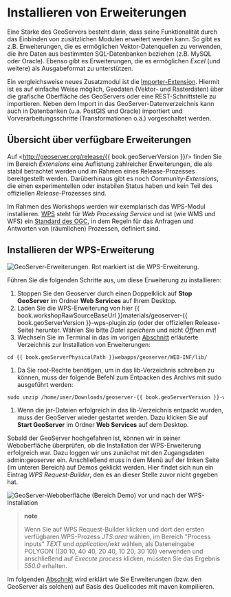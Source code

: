 # Installieren von Erweiterungen

Eine Stärke des GeoServers besteht darin, dass seine Funktionalität durch das
Einbinden von zusätzlichen Modulen erweitert werden kann. So gibt es z.B.
Erweiterungen, die es ermöglichen Vektor-Datenquellen zu verwenden, die ihre
Daten aus bestimmten SQL-Datenbanken beziehen (z.B. MySQL oder Oracle). Ebenso
gibt es Erweiterungen, die es ermöglichen *Excel* (und weitere) als Ausgabeformat
zu unterstützen.

Ein vergleichsweise neues Zusatzmodul ist die [Importer-Extension](http://docs.geoserver.org/maintain/en/user/extensions/importer/using.html).
Hiermit ist es auf einfache Weise möglich, Geodaten (Vektor- und Rasterdaten) über die grafische Oberfläche des GeoServers oder eine REST-Schnittstelle zu importieren.
Neben dem Import in das GeoServer-Datenverzeichnis kann auch in Datenbanken (u.a. PostGIS und Oracle) importiert und Vorverarbeitungsschritte (Transformationen o.ä.) vorgeschaltet werden.

## Übersicht über verfügbare Erweiterungen

Auf <http://geoserver.org/release/{{ book.geoServerVersion }}/> finden Sie im Bereich
*Extensions* eine Auflistung zahlreicher Erweiterungen, die als stabil betrachtet
werden und im Rahmen eines Release-Prozesses bereitgestellt werden. Darüberhinaus
gibt es noch *Community-Extensions*, die einen experimentellen oder instabilen
Status haben und kein Teil des offiziellen *Release*-Prozesses sind.

Im Rahmen des Workshops werden wir exemplarisch das WPS-Modul installieren.
[WPS](http://www.opengeospatial.org/standards/wps) steht für *Web Processing Service*
und ist (wie WMS und WFS) ein [Standard des OGC](http://www.opengeospatial.org/standards/wps), in dem Regeln für das Anfragen
und Antworten von (räumlichen) Prozessen, definiert sind.

## Installieren der WPS-Erweiterung

![GeoServer-Erweiterungen. Rot markiert ist die WPS-Erweiterung.](../assets/gs_extensions.png)

Führen Sie die folgenden Schritte aus, um diese Erweiterung zu installieren:

1. Stoppen Sie den Geoserver durch einen Doppelklick auf **Stop GeoServer** im
   Ordner **Web Services** auf Ihrem Desktop.
1. Laden Sie die WPS-Erweiterung von hier {{ book.workshopRawSourceBaseUrl }}materials/geoserver-{{ book.geoServerVersion }}-wps-plugin.zip
   (oder der offiziellen Release-Seite) herunter. Wählen Sie bitte *Datei speichern*
   und nicht *Öffnen mit*!
1. Wechseln Sie im Terminal in das im vorigen [Abschnitt](./folderstructure.md)
   erläuterte Verzeichnis zur Installation von Erweiterungen:
<pre><xmp style="margin:0; font-size: .85em;">cd {{ book.geoServerPhysicalPath }}webapps/geoserver/WEB-INF/lib/
</xmp></pre>
1. Da Sie root-Rechte benötigen, um in das lib-Verzeichnis schreiben zu können,
   muss der folgende Befehl zum Entpacken des Archivs mit sudo ausgeführt werden:
<pre><xmp style="margin:0; font-size: .85em;">sudo unzip /home/user/Downloads/geoserver-{{ book.geoServerVersion }}-wps-plugin.zip
</xmp></pre>
1. Wenn die jar-Dateien erfolgreich in das lib-Verzeichnis entpackt wurden, muss
   der GeoServer wieder gestartet werden. Dazu klicken Sie auf **Start GeoServer**
   im Ordner **Web Services** auf dem Desktop.

Sobald der GeoServer hochgefahren ist, können wir in seiner Weboberfläche überprüfen,
ob die Installation der WPS-Erweiterung erfolgreich war. Dazu loggen wir uns
zunächst mit den Zugangsdaten admin:geoserver ein. Anschließend muss in dem Menü
auf der linken Seite (im unteren Bereich) auf Demos geklickt werden. Hier findet
sich nun ein Eintrag *WPS Request-Builder*, den es an dieser Stelle zuvor nicht
gegeben hat.

![GeoServer-Weboberfläche (Bereich *Demo*) vor und nach der WPS-Installation](../assets/wps_vorher_nachher.png)

> **note**
>
> Wenn Sie auf WPS Request-Builder klicken und dort den ersten verfügbaren
> WPS-Prozess *JTS:area* wählen, im Bereich "Process inputs" *TEXT* und
> *application/wkt* wählen, als Dateneingabe POLYGON ((30 10, 40 40, 20 40, 10 20, 30 10))
> verwenden und anschließend auf *Execute process* klicken, müssten Sie das
> Ergebnis *550.0* erhalten.

Im folgenden [Abschnitt](compilesource.md) wird erklärt wie Sie Erweiterungen
(bzw. den GeoServer als solchen) auf Basis des Quellcodes mit maven kompilieren.
